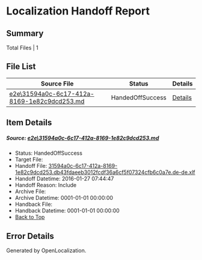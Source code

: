 # <a name='report-top'></a> Localization Handoff Report

## Summary
 Total Files | 1

## File List
 Source File | Status | Details 
 ----------- | ------ | ------- 
 [e2e\31594a0c-6c17-412a-8169-1e82c9dcd253.md](https://github.com/OpenLocalizationTest/oltest/blob/5b0d5f4f7d6e80ed644c6c10a89749db38847b96/e2e/31594a0c-6c17-412a-8169-1e82c9dcd253.md) | HandedOffSuccess | [Details](#f3ebc56110b3ec36fc0175eade7e67f18ee2279a3)

## Item Details
##### <a name='f3ebc56110b3ec36fc0175eade7e67f18ee2279a3'></a> Source: [e2e\31594a0c-6c17-412a-8169-1e82c9dcd253.md](https://github.com/OpenLocalizationTest/oltest/blob/5b0d5f4f7d6e80ed644c6c10a89749db38847b96/e2e/31594a0c-6c17-412a-8169-1e82c9dcd253.md)
* Status: HandedOffSuccess
* Target File: 
* Handoff File: [31594a0c-6c17-412a-8169-1e82c9dcd253.db43fdaeeb3012fcdf36a6cf5f07324cfb6c0a7e.de-de.xlf](https://github.com/OpenLocalizationTestOrg/olhandoff/blob/eb8275e311293f10c73afa533c00e40bbbb7796b/ol-handoff/OpenLocalizationTestOrg/oltest.de-de/tianzh/31594a0c-6c17-412a-8169-1e82c9dcd253.db43fdaeeb3012fcdf36a6cf5f07324cfb6c0a7e.de-de.xlf)
* Handoff Datetime: 2016-01-27 07:44:47
* Handoff Reason: Include
* Archive File: 
* Archive Datetime: 0001-01-01 00:00:00
* Handback File: 
* Handback Datetime: 0001-01-01 00:00:00
* [Back to Top](#report-top)


## Error Details

Generated by OpenLocalization.
